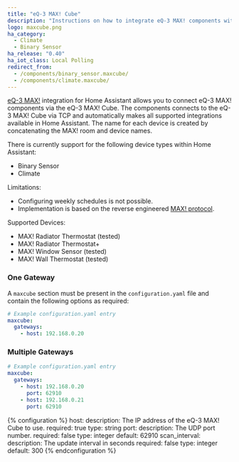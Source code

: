 ```yaml
---
title: "eQ-3 MAX! Cube"
description: "Instructions on how to integrate eQ-3 MAX! components with Home Assistant via eQ-3 MAX! Cube."
logo: maxcube.png
ha_category:
  - Climate
  - Binary Sensor
ha_release: "0.40"
ha_iot_class: Local Polling
redirect_from:
  - /components/binary_sensor.maxcube/
  - /components/climate.maxcube/
---
```


[eQ-3 MAX!](http://www.eq-3.com/products/max.html) integration for Home Assistant allows you to connect eQ-3 MAX! components via the eQ-3 MAX! Cube. The components connects to the eQ-3 MAX! Cube via TCP and automatically makes all supported integrations available in Home Assistant. The name for each device is created by concatenating the MAX! room and device names.

There is currently support for the following device types within Home Assistant:

- Binary Sensor
- Climate

Limitations:

- Configuring weekly schedules is not possible.
- Implementation is based on the reverse engineered [MAX! protocol](https://github.com/Bouni/max-cube-protocol).

Supported Devices:

- MAX! Radiator Thermostat (tested)
- MAX! Radiator Thermostat+
- MAX! Window Sensor (tested)
- MAX! Wall Thermostat (tested)

### One Gateway

A `maxcube` section must be present in the `configuration.yaml` file and contain the following options as required:

```yaml
# Example configuration.yaml entry
maxcube:
  gateways:
    - host: 192.168.0.20
```

### Multiple Gateways

```yaml
# Example configuration.yaml entry
maxcube:
  gateways:
    - host: 192.168.0.20
      port: 62910
    - host: 192.168.0.21
      port: 62910
```

{% configuration %}
  host:
    description: The IP address of the eQ-3 MAX! Cube to use.
    required: true
    type: string
  port:
    description: The UDP port number.
    required: false
    type: integer
    default: 62910
  scan_interval:
    description: The update interval in seconds
    required: false
    type: integer
    default: 300
{% endconfiguration %}
